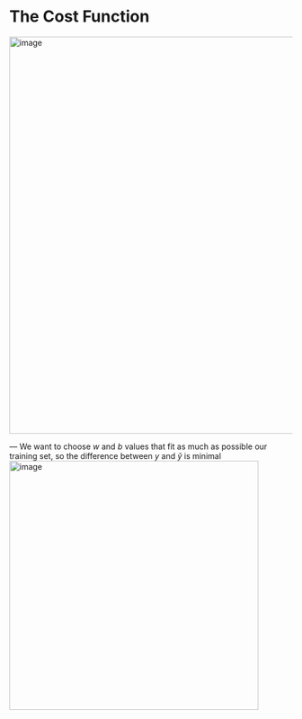 # The Cost Function

<img width="706" alt="image" src="https://user-images.githubusercontent.com/43887905/183281419-8fe16b26-f7f1-4519-bba5-95c55f908a7b.png">

 — We want to choose *w* and *b* values that fit as much as possible our training set, so the difference between *y* and *ŷ* is minimal
 <img width="443" alt="image" src="https://user-images.githubusercontent.com/43887905/183281469-1122e669-f055-496d-b4c0-c52a847c462d.png">


